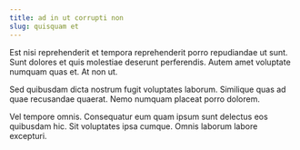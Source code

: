 ```yaml
---
title: ad in ut corrupti non
slug: quisquam et
---
```


Est nisi reprehenderit et tempora reprehenderit porro repudiandae ut sunt. Sunt dolores et quis molestiae deserunt perferendis. Autem amet voluptate numquam quas et. At non ut.

Sed quibusdam dicta nostrum fugit voluptates laborum. Similique quas ad quae recusandae quaerat. Nemo numquam placeat porro dolorem.

Vel tempore omnis. Consequatur eum quam ipsum sunt delectus eos quibusdam hic. Sit voluptates ipsa cumque. Omnis laborum labore excepturi.
